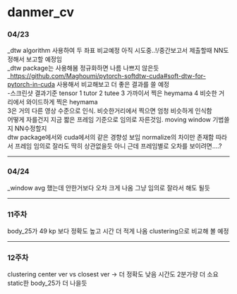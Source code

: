 # danmer_cv

### 04/23
_dtw algorithm 사용하여 두 좌표 비교예정 아직 시도중..!/중간보고서 제출할때 NN도 정해서 보고할 예정임  
_dtw package는 사용해봄 정규화하면 나름 나쁘지 않은듯  
_https://github.com/Maghoumi/pytorch-softdtw-cuda#soft-dtw-for-pytorch-in-cuda 사용해서 비교해보고 더 좋은 결과를 쓸 예정  
-스크린샷 결과기준 tensor 1 tutor 2 tutee 3 가까이서 찍은 heymama 4 비슷한 거리에서 와이드하게 찍은 heymama  
3은 거의 다른 영상 수준으로 인식. 비슷한거리에서 찍으면 엄청 비슷하게 인식함  
어떻게 자를건지 지금 짧은 프레임 기준으로 임의로 자른것임. moving window 기법쓸지 NN수정할지  
dtw package에서와 cuda에서의 같은 경향성 보임 normalize의 차이만 존재함 따라서 프레임 임의로 잘라도 딱히 상관없을듯 아니 근데 프레임별로 오차를 보이려면....?

---
### 04/24
_window avg 했는데 안한거보다 오차 크게 나옴 그냥 임의로 잘라서 해도 될듯

---

### 11주차
body_25가 49 kp 보다 정확도 높고 시간 더 적게 나옴
clustering으로 비교해 볼 예정

---
### 12주차
clustering center ver vs closest ver -> 더 정확도 낮음 시간도 2분가량 더 소요
static한 body_25가 더 나을듯
